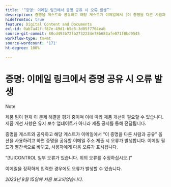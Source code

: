 ```yaml
---
title: '“증명: 이메일 링크에서 증명 공유 시 오류 발생”'
description: 증명을 게스트와 공유하고 해당 게스트가 이메일에서 [이 증명을 다른 사람과 공유] 옵션을 사용하려고 하면 증명을 공유할 이메일 주소 제출 시 오류가 발생합니다. 이메일 필드가 빨간색으로 바뀌고, 사용자에게 오류가 표시됩니다.
hidefromtoc: true
feature: Digital Content and Documents
exl-id: 0ab7a42f-f87e-49d1-b5e5-3d05f7764eab
source-git-commit: 80cd493b72fb2732234e78b683afe071f8bd9545
workflow-type: tm+mt
source-wordcount: '171'
ht-degree: 100%

---
```


# 증명: 이메일 링크에서 증명 공유 시 오류 발생

>[!NOTE]
>
>제품 팀이 현재 이 문제 해결을 평가 중이며 이에 따라 제품 개선이 필요할 수 있습니다. 제품 개선 사항은 유지 보수 업데이트가 아니라 제품 공지를 통해 전달됩니다.

증명을 게스트와 공유하고 해당 게스트가 이메일에서 “이 증명을 다른 사람과 공유” 옵션을 사용하려고 하면 증명을 공유할 이메일 주소 제출 시 오류가 발생합니다. 이메일 필드가 빨간색으로 바뀌고, 사용자에게 다음 오류가 표시됩니다.

“[!UICONTROL 일부 오류가 있습니다. 위의 오류를 수정하십시오.]”

이메일을 정확하게 입력한 경우에도 오류가 발생할 수 있습니다.

_2023년 9월 15일에 처음 보고되었습니다._
